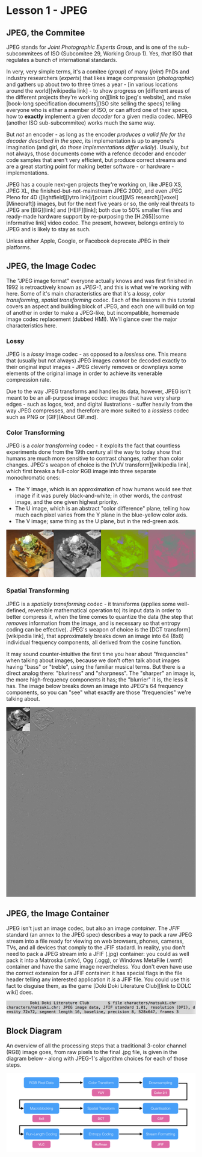 # Lesson 1 - JPEG

## JPEG, the Commitee

JPEG stands for *Joint Photographic Experts Group*, and is one of the sub-subcommitees of ISO (Subcomitee 29, Working Group 1). Yes, *that* ISO that regulates a bunch of international standards.

In very, very simple terms, it's a comitee (*group*) of many (*joint*) PhDs and industry researchers (*experts*) that likes image compression (*photographic*) and gathers up about two to three times a year - [in various locations around the world][wikipedia link] - to show progress on [different areas of the different projects they're working on][link to jpeg's website], and make [book-long specification documents][ISO site selling the specs] telling everyone who is either a member of ISO, or can afford one of their specs, how to **exactly** implement a given *decoder* for a given media codec. MPEG (another ISO sub-subcommitee) works much the same way.

But *not* an encoder - as long as the encoder *produces a valid file for the decoder described in the spec*, its implementation is up to anyone's imagination (and girl, *do those implementations differ wildly*). Usually, but not always, those documents come with a refence decoder and encoder code samples that aren't very efficient, but produce correct streams and are a great starting point for making better software - or hardware - implementations.

JPEG has a couple next-gen projects they're working on, like JPEG XS, JPEG XL, the finished-but-not-mainstream JPEG 2000, and even JPEG Pleno for 4D ([lightfield][lytro link]/[point cloud][MS research]/[voxel][Minecraft]) images, but for the next five years or so, the only real threats to JPEG are [BIG][link] and [HEIF][link]; both due to 50% smaller files and ready-made hardware support by re-purposing the [H.265][some informative link] video codec. The present, however, belongs entirely to JPEG and is likely to stay as such.

Unless either Apple, Google, or Facebook deprecate JPEG in their platforms.

## JPEG, the Image Codec

The "JPEG image format" everyone actually knows and was first finished in 1992 is retroactively known as *JPEG-1*, and this is what we're working with here. Some of it's main characteristics are that it's a *lossy*, *color transforming*, *spatial transforming* codec. Each of the lessons in this tutorial covers an aspect and building block of JPEG, and each one will build on top of another in order to make a JPEG-like, but incompatible, homemade image codec replacement (dubbed HMI). We'll glance over the major characteristics here.

### Lossy

JPEG is a *lossy* image codec - as opposed to a *lossless* one. This means that (usually but not always) JPEG images *cannot* be decoded exactly to their original input images - JPEG cleverly removes or downplays some elements of the original image in order to achieve its venerable compression rate.

Due to the way JPEG transforms and handles its data, however, JPEG isn't meant to be an all-purpose image codec: images that have very sharp edges - such as logos, text, and digital ilustrations - suffer heavily from the way JPEG compresses, and therefore are more suited to a *lossless* codec such as PNG or [GIF](About GIF.md).

### Color Transforming

JPEG is a *color transforming* codec - it exploits the fact that countless experiments done from the 19th century all the way to today show that humans are much more sensitive to contrast changes, rather than color changes. JPEG's weapon of choice is the [YUV transform][wikipedia link], which first breaks a full-color RGB image into three separate monochromatic ones:

* The Y image, which is an approximation of how humans would see that image if it was purely black-and-white; in other words, the *contrast* image, and the one given highest priority.
* The U image, which is an abstract "color difference" plane, telling how much each pixel varies from the Y plane in the blue-yellow color axis.
* The V image; same thing as the U plane, but in the red-green axis.

![Example image with YUV separation](NachosYUV.png)

### Spatial Transforming

JPEG is a *spatially transforming* codec - it transforms (applies some well-defined, reversible mathematical operation to) its input data in order to better compress it, when the time comes to quantize the data (the step that *removes* information from the image, and is necessary so that entropy coding can be effective). JPEG's weapon of choice is the [DCT transform][wikipedia link], that approximately breaks down an image into 64 (8x8) individual frequency components, all derived from the cosine function.

It may sound counter-intuitive the first time you hear about "frequencies" when talking about images, because we don't often talk about images having "bass" or "treble", using the familiar musical terms. But there is a direct analog there: "bluriness" and "sharpness". The "sharper" an image is, the more high-frequency components it has; the "blurrier" it is, the less it has. The image below breaks down an image into JPEG's 64 frequency components, so you can "see" what exactly are those "frequencies" we're talking about.

![Example image with DCT separation](NachosDCT.png)

## JPEG, the Image Container

JPEG isn't just an image codec, but also an image *container*. The *JFIF* standard (an annex to the JPEG spec) describes a way to pack a raw JPEG stream into a file ready for viewing on web browsers, phones, cameras, TVs, and all devices that comply to the JFIF stadard. In reality, you don't need to pack a JPEG stream into a JFIF (.jpg) container: you could as well pack it into a Matroska (.mkv), Ogg (.ogg), or Windows MetaFile (.wmf) container and have the same image nevertheless. You don't even have use the correct extension for a JFIF container: it has special flags in the file header telling any interested application it *is* a JFIF file. You could use this fact to disguise them, as the game [Doki Doki Literature Club][link to DDLC wiki] does.

![Image showing the Unix "file" command revealing that Natsuki's character file is in fact a JPEG image](NatsukiFile.png)

## Block Diagram

An overview of all the processing steps that a traditional 3-color channel (RGB) image goes, from raw pixels to the final .jpg file, is given in the diagram below - along with JPEG-1's algorithm choices for each of those steps.

![Block Diagram detailing all of JPEG-1's processing steps, from pixels to .jpg file](BlockDiagram.png)